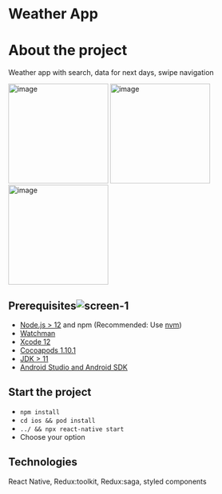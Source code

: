 # Weather App

# About the project

Weather app with search, data for next days, swipe navigation

<img width="200" alt="image" src="https://github.com/ssmdssmp/weather-react-native/assets/93074427/d5a04046-36c3-4b6d-a448-b23606b443e6">
<img width="200" alt="image" src="https://github.com/matvii1/nativetest/assets/101810764/acd2f17f-8159-4328-ad79-c8407dc449fc">
<img width="200" alt="image" src="https://github.com/matvii1/nativetest/assets/101810764/16e93229-9fed-4232-909b-e5b32edaa64f">

## Prerequisites![screen-1](https://github.com/ssmdssmp/weather-react-native/assets/93074427/d5a04046-36c3-4b6d-a448-b23606b443e6)


- [Node.js > 12](https://nodejs.org) and npm (Recommended: Use [nvm](https://github.com/nvm-sh/nvm))
- [Watchman](https://facebook.github.io/watchman)
- [Xcode 12](https://developer.apple.com/xcode)
- [Cocoapods 1.10.1](https://cocoapods.org)
- [JDK > 11](https://www.oracle.com/java/technologies/javase-jdk11-downloads.html)
- [Android Studio and Android SDK](https://developer.android.com/studio)

## Start the project

- `npm install`
- `cd ios && pod install `
- `../ && npx react-native start`
- Choose your option

## Technologies

React Native, Redux:toolkit, Redux:saga, styled components
